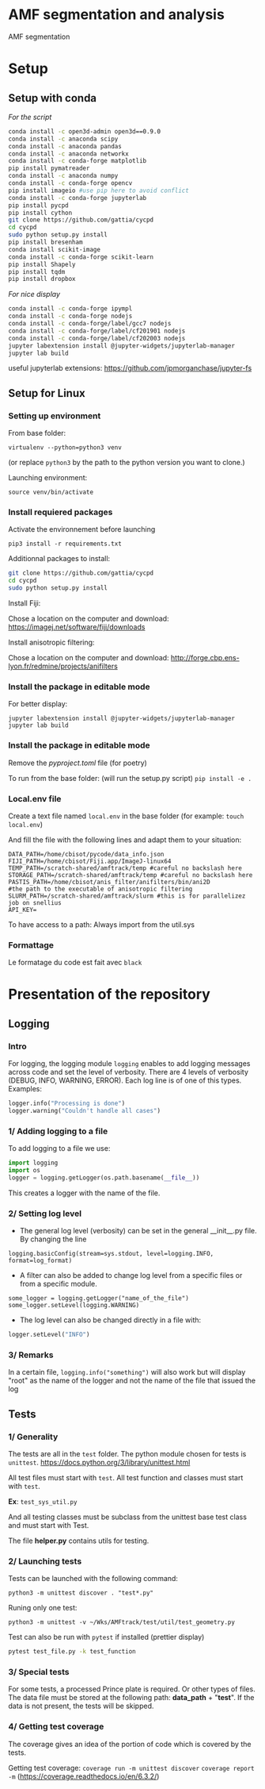 # AMF segmentation and analysis
AMF segmentation


# Setup
## Setup with conda
*For the script*

```bash
conda install -c open3d-admin open3d==0.9.0
conda install -c anaconda scipy
conda install -c anaconda pandas
conda install -c anaconda networkx
conda install -c conda-forge matplotlib
pip install pymatreader
conda install -c anaconda numpy
conda install -c conda-forge opencv
pip install imageio #use pip here to avoid conflict
conda install -c conda-forge jupyterlab
pip install pycpd
pip install cython
git clone https://github.com/gattia/cycpd
cd cycpd
sudo python setup.py install
pip install bresenham
conda install scikit-image
conda install -c conda-forge scikit-learn 
pip install Shapely
pip install tqdm
pip install dropbox
```
<!-- - conda install -c anaconda ipykernel -->

*For nice display*
```bash
conda install -c conda-forge ipympl
conda install -c conda-forge nodejs
conda install -c conda-forge/label/gcc7 nodejs
conda install -c conda-forge/label/cf201901 nodejs
conda install -c conda-forge/label/cf202003 nodejs
jupyter labextension install @jupyter-widgets/jupyterlab-manager
jupyter lab build
```

useful jupyterlab extensions:
https://github.com/jpmorganchase/jupyter-fs

## Setup for Linux

### Setting up environment

From base folder:
```
virtualenv --python=python3 venv
```
(or replace `python3` by the path to the python version you want to clone.)

Launching environment:

```
source venv/bin/activate
```

### Install requiered packages

Activate the environnement before launching

`pip3 install -r requirements.txt`

Additionnal packages to install:

```bash
git clone https://github.com/gattia/cycpd
cd cycpd
sudo python setup.py install
```

Install Fiji:

Chose a location on the computer and download:
https://imagej.net/software/fiji/downloads

Install anisotropic filtering:

Chose a location on the computer and download:
http://forge.cbp.ens-lyon.fr/redmine/projects/anifilters

### Install the package in editable mode

For better display:

`jupyter labextension install @jupyter-widgets/jupyterlab-manager`
`jupyter lab build`

### Install the package in editable mode
Remove the *pyproject.toml* file (for poetry)

To run from the base folder:
(will run the setup.py script)
`pip install -e .`

### Local.env file

Create a text file named `local.env` in the base folder
(for example: `touch local.env`)

And fill the file with the following lines and adapt them to your situation:

```
DATA_PATH=/home/cbisot/pycode/data_info.json
FIJI_PATH=/home/cbisot/Fiji.app/ImageJ-linux64
TEMP_PATH=/scratch-shared/amftrack/temp #careful no backslash here
STORAGE_PATH=/scratch-shared/amftrack/temp #careful no backslash here
PASTIS_PATH=/home/cbisot/anis_filter/anifilters/bin/ani2D 
#the path to the executable of anisotropic filtering
SLURM_PATH=/scratch-shared/amftrack/slurm #this is for parallelizez job on snellius
API_KEY=
```

To have access to a path: 
Always import from the util.sys
### Formattage

Le formatage du code est fait avec `black`

# Presentation of the repository
## Logging
### Intro
For logging, the logging module `logging` enables to add logging messages across code and set the level of verbosity.
There are 4 levels of verbosity (DEBUG, INFO, WARNING, ERROR). Each log line is of one of this types.
Examples: 
```python
logger.info("Processing is done")
logger.warning("Couldn't handle all cases")
```
### 1/ Adding logging to a file
To add logging to a file we use:

``` python
import logging
import os
logger = logging.getLogger(os.path.basename(__file__))
```
This creates a logger with the name of the file.
### 2/ Setting log level
- The general log level (verbosity) can be set in the general \_\_init\_\_.py file.
By changing the line
```
logging.basicConfig(stream=sys.stdout, level=logging.INFO, format=log_format)
```

- A filter can also be added to change log level from a specific files or from a specific module.
```
some_logger = logging.getLogger("name_of_the_file")
some_logger.setLevel(logging.WARNING)
```

- The log level can also be changed directly in a file with:
```python
logger.setLevel("INFO")
```

### 3/ Remarks

In a certain file, `logging.info("something")` will also work but will display "root" as the name of the logger and not the name of the file that issued the log

## Tests

### 1/ Generality
The tests are all in the `test` folder.
The python module chosen for tests is `unittest`.
https://docs.python.org/3/library/unittest.html

All test files must start with `test`. All test function and classes must start with `test`.

**Ex**: `test_sys_util.py`

And all testing classes must be subclass from the unittest base test class and must start with Test.

The file **helper.py** contains utils for testing.

### 2/ Launching tests
Tests can be launched with the following command:
```
python3 -m unittest discover . "test*.py"
```

Runing only one test:
```
python3 -m unittest -v ~/Wks/AMFtrack/test/util/test_geometry.py
```

Test can also be run with `pytest` if installed (prettier display)
```bash
pytest test_file.py -k test_function
```

### 3/ Special tests
For some tests, a processed Prince plate is required. Or other types of files.
The data file must be stored at the following path:
**data_path** + "**test**".
If the data is not present, the tests will be skipped.

### 4/ Getting test coverage
The coverage gives an idea of the portion of code which is covered by the tests.

Getting test coverage:
`coverage run -m unittest discover`
`coverage report -m`
(https://coverage.readthedocs.io/en/6.3.2/)

